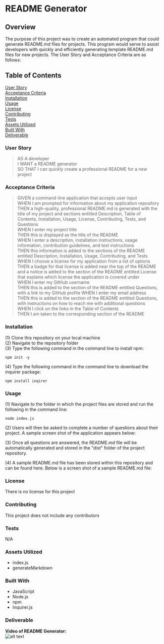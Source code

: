 # **README Generator**

## **Overview**
The purpose of this project was to create an automated program that could generate README.md files for projects. This program would serve to assist developers with quickly and efficiently generating template README.md files for new projects. The User Story and Acceptance Criteria are as follows:

## **Table of Contents**
[User Story](#user-story)<br>
[Acceptance Criteria](#acceptance-criteria)<br>
[Installation](#installation)<br>
[Usage](#usage)<br>
[License](#license)<br>
[Contributing](#contributing)<br>
[Tests](#tests)<br>
[Assets Utilized](#assets-utilized)<br>
[Built With](#built-with)<br>
[Deliverable](#deliverable)<br>


### **User Story**
> AS A developer<br>
I WANT a README generator<br>
SO THAT I can quickly create a professional README for a new project<br>

### **Acceptance Criteria**
> GIVEN a command-line application that accepts user input<br>
WHEN I am prompted for information about my application repository<br>
THEN a high-quality, professional README.md is generated with the title of my project and sections entitled Description, Table of Contents, Installation, Usage, License, Contributing, Tests, and Questions<br>
WHEN I enter my project title<br>
THEN this is displayed as the title of the README<br>
WHEN I enter a description, installation instructions, usage information, contribution guidelines, and test instructions<br>
THEN this information is added to the sections of the README entitled Description, Installation, Usage, Contributing, and Tests<br>
WHEN I choose a license for my application from a list of options<br>
THEN a badge for that license is added near the top of the README and a notice is added to the section of the README entitled License that explains which license the application is covered under<br>
WHEN I enter my GitHub username<br>
THEN this is added to the section of the README entitled Questions, with a link to my GitHub profile
WHEN I enter my email address<br>
THEN this is added to the section of the README entitled Questions, with instructions on how to reach me with additional questions<br>
WHEN I click on the links in the Table of Contents<br>
THEN I am taken to the corresponding section of the README<br>

### **Installation**
(1) Clone this repository on your local machine<br>
(2) Navigate to the repository folder<br>
(3) Type the following command in the command line to install npm:<br>

    npm init -y

(4) Type the following command in the command line to download the inquirer package:<br>

    npm install inqirer

### **Usage**
(1) Navigate to the folder in which the project files are stored and run the following in the command line:<br>

    node index.js


(2) Users will then be asked to complete a number of questions about their project. A sample screen shot of the application appears below: <br>

(3) Once all questions are answered, the README.md file will be automatically generated and stored in the "dist" folder of the project repository.<br>

(4) A sample README.md file has been stored within this repository and can be found here. Below is a screen shot of a sample README.md file:


### **License**
There is no license for this project

### **Contributing**
This project does not include any contributors

### **Tests**
N/A

### **Assets Utilized** 

- index.js
- generateMarkdown

### **Built With**
* JavaScript
* Node.js
* npm
* Inquirer.js
 
 ### **Deliverable**

**Video of README Generator:**<br>
![alt text](assets/images/)
